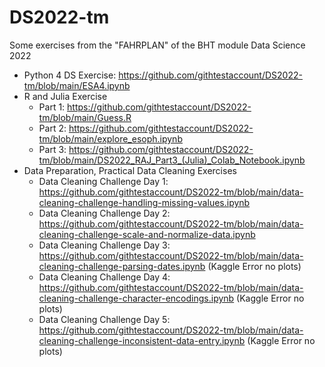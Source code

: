 # DS2022-tm
Some exercises from the "FAHRPLAN" of the BHT module Data Science 2022

- Python 4 DS Exercise: https://github.com/githtestaccount/DS2022-tm/blob/main/ESA4.ipynb
- R and Julia Exercise
  - Part 1: https://github.com/githtestaccount/DS2022-tm/blob/main/Guess.R
  - Part 2: https://github.com/githtestaccount/DS2022-tm/blob/main/explore_esoph.ipynb
  - Part 3: https://github.com/githtestaccount/DS2022-tm/blob/main/DS2022_RAJ_Part3_(Julia)_Colab_Notebook.ipynb
- Data Preparation, Practical Data Cleaning Exercises
  - Data Cleaning Challenge Day 1: https://github.com/githtestaccount/DS2022-tm/blob/main/data-cleaning-challenge-handling-missing-values.ipynb
  - Data Cleaning Challenge Day 2: https://github.com/githtestaccount/DS2022-tm/blob/main/data-cleaning-challenge-scale-and-normalize-data.ipynb
  - Data Cleaning Challenge Day 3: https://github.com/githtestaccount/DS2022-tm/blob/main/data-cleaning-challenge-parsing-dates.ipynb (Kaggle Error no plots)
  - Data Cleaning Challenge Day 4: https://github.com/githtestaccount/DS2022-tm/blob/main/data-cleaning-challenge-character-encodings.ipynb (Kaggle Error no plots)
  - Data Cleaning Challenge Day 5: https://github.com/githtestaccount/DS2022-tm/blob/main/data-cleaning-challenge-inconsistent-data-entry.ipynb (Kaggle Error no plots)

